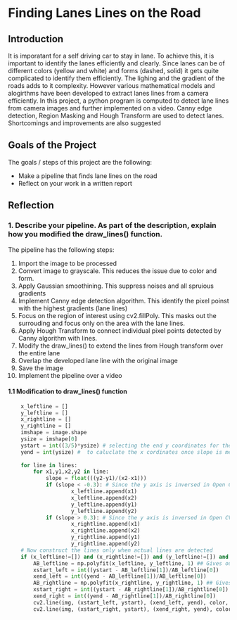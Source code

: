 # **Finding Lanes Lines on the Road**

## Introduction
It is imporatant for a self driving car to stay in lane. To achieve this, it is important to identify the lanes efficiently and clearly. Since lanes can be of different colors (yellow and white) and forms (dashed, solid) it gets quite complicated to identify them efficiently. The lighing and the gradient of the roads adds to it complexity. However various mathematical models and alogirthms have been developed to extract lanes lines from a camera efficiently. In this project, a python program is computed to detect lane lines from camera images and further implemented on a video. Canny edge detection, Region Masking and Hough Transform are used to detect lanes. Shortcomings and improvements are also suggested

## Goals of the Project
The goals / steps of this project are the following:
* Make a pipeline that finds lane lines on the road
* Reflect on your work in a written report

## Reflection
### 1. Describe your pipeline. As part of the description, explain how you modified the draw_lines() function.
The pipeline has the following steps:
1. Import the image to be processed
2. Convert image to grayscale. This reduces the issue due to color and form.
3. Apply Gaussian smoothining. This suppress noises and all spruious gradients
4. Implement Canny edge detection algorithm. This identify the pixel poinst with the highest gradients (lane lines)
5. Focus on the region of interest using cv2.fillPoly. This masks out the surrouding and focus only on the area with the lane lines.
6. Apply Hough Transform to connect individual pixel points detected by Canny algorithm with lines.
7. Modify the draw_lines() to extend the lines from Hough transform over the entire lane
8. Overlap the developed lane line with the original image
9. Save the image 
10. Implement the pipeline over a video 

#### 1.1 Modification to draw_lines() function 
``` python
    x_leftline = []
    y_leftline = []
    x_rightline = []
    y_rightline = []
    imshape = image.shape
    ysize = imshape[0]
    ystart = int((3/5)*ysize) # selecting the end y coordinates for the line (y1(end),y2(start))
    yend = int(ysize) #  to caluclate the x cordinates once slope is measured
    
    for line in lines:
        for x1,y1,x2,y2 in line:
            slope = float(((y2-y1)/(x2-x1)))
            if (slope < -0.3): # Since the y axis is inversed in Open CV, left lines have a negavtive slope
                    x_leftline.append(x1)
                    x_leftline.append(x2)
                    y_leftline.append(y1)
                    y_leftline.append(y2)
            if (slope > 0.3): # Since the y axis is inversed in Open CV, left lines have a negavtive slope
                    x_rightline.append(x1)
                    x_rightline.append(x2)
                    y_rightline.append(y1)
                    y_rightline.append(y2)
    # Now construct the lines only when actual lines are detected
    if (x_leftline!=[]) and (x_rightline!=[]) and (y_leftline!=[]) and (y_rightline!=[]): 
        AB_leftline = np.polyfit(x_leftline, y_leftline, 1) ## Gives out the slope and intercept (y=Ax+B) for left lines constructed  
        xstart_left = int((ystart - AB_leftline[1])/AB_leftline[0])
        xend_left = int((yend - AB_leftline[1])/AB_leftline[0])
        AB_rightline = np.polyfit(x_rightline, y_rightline, 1) ## Gives out the slope and intercept (y=Ax+B) for right lines constructed
        xstart_right = int((ystart - AB_rightline[1])/AB_rightline[0])
        xend_right = int((yend - AB_rightline[1])/AB_rightline[0])
        cv2.line(img, (xstart_left, ystart), (xend_left, yend), color, thickness) ## Plot both the left and right lines on the image
        cv2.line(img, (xstart_right, ystart), (xend_right, yend), color, thickness)
